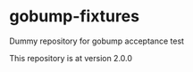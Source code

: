 # gobump-fixtures
Dummy repository for gobump acceptance test

This repository is at version 2.0.0


